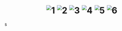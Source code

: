 <h1 align="center">
  <img src="https://github.com/Dervaish-dev/ICT/assets/127773397/897efce2-13bc-4dbf-8b0b-d0a1cf21efc3" alt="1" />
  <img src="https://github.com/Dervaish-dev/ICT/assets/127773397/fcfecefa-7712-4601-9f5b-4706cb3f7827" alt="2" />
  <img src="https://github.com/Dervaish-dev/ICT/assets/127773397/d858887e-9f0c-4be7-93a6-fec3637a4dfe" alt="3" />
  <img src="https://github.com/Dervaish-dev/ICT/assets/127773397/00a0438a-4e53-4d8d-9e99-b37c5baf10c3" alt="4" />
  <img src="https://github.com/Dervaish-dev/ICT/assets/127773397/572bb7a4-4b0f-4e64-809b-2c2dcb4a5b8e" alt="5" />
  <img src="https://github.com/Dervaish-dev/ICT/assets/127773397/19e69fd1-3039-4106-b60b-ca4af6cbfa0e" alt="6" />
</h1>s
